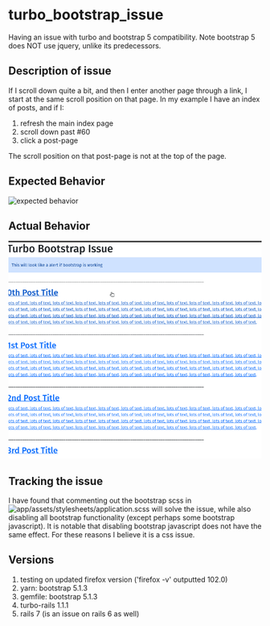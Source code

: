 # turbo_bootstrap_issue
Having an issue with turbo and bootstrap 5 compatibility. Note bootstrap 5 does NOT use jquery, unlike its predecessors.

## Description of issue

If I scroll down quite a bit, and then I enter another page through a link, I start at the same scroll position on that page. In my example I have an index of posts, and if I:
1. refresh the main index page
2. scroll down past #60
3. click a post-page

The scroll position on that post-page is not at the top of the page.

## Expected Behavior

![expected behavior](https://github.com/LukeClancy/turbo_bootstrap_issue/blob/main/docs/g_1.gif)

## Actual Behavior

![actual behavior](https://github.com/LukeClancy/turbo_bootstrap_issue/blob/main/docs/g_2.gif)

## Tracking the issue

I have found that commenting out the bootstrap scss in ![app/assets/stylesheets/application.scss](https://github.com/LukeClancy/turbo_bootstrap_issue/blob/main/app/assets/stylesheets/application.scss) will solve the issue, while also disabling all bootstrap functionality (except perhaps some bootstrap javascript). It is notable that disabling bootstrap javascript does not have the same effect. For these reasons I believe it is a css issue.

## Versions

1. testing on updated firefox version ('firefox -v' outputted 102.0)
2. yarn: bootstrap 5.1.3
3. gemfile: bootstrap 5.1.3
4. turbo-rails 1.1.1
5. rails 7 (is an issue on rails 6 as well)
